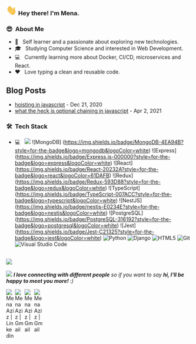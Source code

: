 <!--<img src="https://raw.githubusercontent.com/AVS1508/AVS1508/master/assets/Aditya%20Vikram%20Singh%20Banner.png"> -->

<!-- <h2> Hey there! I'm Mina.</h2> -->
### <img src="https://github.com/SatYu26/SatYu26/blob/master/Assets/Hi.gif" width="29px"> Hey there! I'm Mena.&nbsp;

<h3> 😎 &nbsp;About Me </h3>

- 🧑 &nbsp; Self learner and a passionate about exploring new technologies.
- 🎓 &nbsp; Studying Computer Science and interested in Web Development.
- 💻 &nbsp; Currently learning more about Docker, CI/CD, microservices and React.
- ❤️ &nbsp; Love typing a clean and reusable code.


## Blog Posts
<!-- blog start -->
* [hoisting in javascript](https://dev.to/menaaziz27/hoisting-in-javascript-variables-5f4m) - Dec 21, 2020 
* [what the heck is optional chaining in javascript](https://dev.to/menaaziz27/what-the-heck-is-optional-chaining-in-javascript-3210) - Apr 2, 2021

<h3> 🛠 &nbsp;Tech Stack</h3>

- 💻 &nbsp;
  <img src="https://img.shields.io/badge/Node.js-339933?style=for-the-badge&logo=nodedotjs&logoColor=white" />
  ![MongoDB] (https://img.shields.io/badge/MongoDB-4EA94B?style=for-the-badge&logo=mongodb&logoColor=white)
  ![Express] (https://img.shields.io/badge/Express.js-000000?style=for-the-badge&logo=express&logoColor=white)
  ![React] (https://img.shields.io/badge/React-20232A?style=for-the-badge&logo=react&logoColor=61DAFB)
  ![Redux] (https://img.shields.io/badge/Redux-593D88?style=for-the-badge&logo=redux&logoColor=white)
  ![TypeScript] (https://img.shields.io/badge/TypeScript-007ACC?style=for-the-badge&logo=typescript&logoColor=white)
  ![NestJS] (https://img.shields.io/badge/nestjs-E0234E?style=for-the-badge&logo=nestjs&logoColor=white)
  ![PostgreSQL] (https://img.shields.io/badge/PostgreSQL-316192?style=for-the-badge&logo=postgresql&logoColor=white)
  ![Jest] (https://img.shields.io/badge/Jest-C21325?style=for-the-badge&logo=jest&logoColor=white)
  ![Python](https://img.shields.io/badge/-Python-333333?style=flat&logo=python)
  ![Django](https://img.shields.io/badge/-Python-333333?style=flat&logo=django)
  ![HTML5](https://img.shields.io/badge/-HTML5-333333?style=flat&logo=HTML5)
  ![Git](https://img.shields.io/badge/-Git-333333?style=flat&logo=git)
  ![Visual Studio Code](https://img.shields.io/badge/-Visual%20Studio%20Code-333333?style=flat&logo=visual-studio-code&logoColor=007ACC)
<br/>

<!-- <h4 align="center">Visitor's count :eyes:</h4>

<p align="center"><img src="https://profile-counter.glitch.me/{menaaziz27}/count.svg" alt="menaaziz27 :: Visitor's Count" /></p> -->

<a href="https://github.com/menaaziz27">
  <img height="180em" src="https://github-readme-stats.vercel.app/api?username=menaaziz27&theme=buefy&show_icons=true" />
<!--   <img height="180em" src="https://github-readme-stats.vercel.app/api/top-langs/?username=menaaziz27&theme=buefy&layout=compact" /> -->
</a>

<br/>

<img src="https://media.giphy.com/media/LnQjpWaON8nhr21vNW/giphy.gif" width="60"> <em><b>I love connecting with different people</b> so if you want to say <b>hi, I'll be happy to meet you more!</b> :)</em>

 <!-- ## 📫 How to reach me:  -->
<!--[<img src='https://cdn.jsdelivr.net/npm/simple-icons@3.0.1/icons/linkedin.svg' alt='linkedin' height='30'>](https://www.linkedin.com/in/mena-aziz-588136161/) [<img src='https://cdn.jsdelivr.net/npm/simple-icons@3.0.1/icons/twitter.svg' alt='twitter' height='30'>](https://twitter.com/mena_aziz99) [<img src='https://cdn.jsdelivr.net/npm/simple-icons@3.0.1/icons/github.svg' alt='github' height='30'>](https://github.com/menaaziz27) [<img src='https://cdn.jsdelivr.net/npm/simple-icons@3.0.1/icons/facebook.svg' alt='facebook' height='30'>](https://www.facebook.com/3azooz.ellazooz) -->

<a href="https://www.linkedin.com/in/mena-aziz-588136161/" target="_blank">
    <img align="left" alt="Mena Aziz | Linkedin" width="24px" src="https://github.com/TheDudeThatCode/TheDudeThatCode/blob/master/Assets/Linkedin.svg" />
  </a>
  <a href="mailto:menaaziz27@gmail.com" target="_blank">
    <img align="left" alt="Mena Aziz | Gmail" width="26px" src="https://github.com/TheDudeThatCode/TheDudeThatCode/blob/master/Assets/Gmail.svg" />
  </a>
   <a href="https://twitter.com/mena_aziz99" target="_blank">
    <img align="left" alt="Mena Aziz | Gmail" width="26px" src="https://github.com/TheDudeThatCode/TheDudeThatCode/blob/master/Assets/Twitter.svg" />
  </a>
   <a href="https://www.instagram.com/menaaziz27/" target="_blank" >
    <img align="left" alt="Mena Aziz | Gmail" width="26px" src="https://github.com/TheDudeThatCode/TheDudeThatCode/blob/master/Assets/Instagram.svg" />
  </a>

